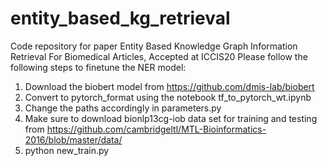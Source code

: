 # entity_based_kg_retrieval
Code repository for paper Entity Based Knowledge Graph Information Retrieval For Biomedical Articles, Accepted at ICCIS20
Please follow the following steps to finetune the NER model:
1. Download the biobert model from https://github.com/dmis-lab/biobert
2. Convert to pytorch_format using the notebook tf_to_pytorch_wt.ipynb
3. Change the paths accordingly in parameters.py
4. Make sure to download bionlp13cg-iob data set for training and testing from https://github.com/cambridgeltl/MTL-Bioinformatics-2016/blob/master/data/
5. python new_train.py

